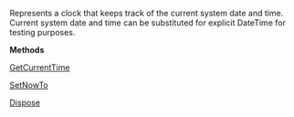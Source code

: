 Represents a clock that keeps track of the current system date and time.
            Current system date and time can be substituted for explicit DateTime for testing purposes.

**Methods**

[GetCurrentTime](Bifrost.Time.SystemClock.GetCurrentTime)


[SetNowTo](Bifrost.Time.SystemClock.SetNowTo)


[Dispose](Bifrost.Time.SystemClock.Dispose)
